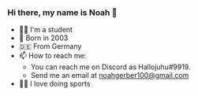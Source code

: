 ### Hi there, my name is Noah 👋

- 👨‍🎓 I'm a student
- 🎂 Born in 2003
- 🇩🇪 From Germany
- 📫 How to reach me: 
    * You can reach me on Discord as Hallojuhu#9919.
    * Send me an email at noahgerber100@gmail.com
- 🏋️‍♂️ I love doing sports
